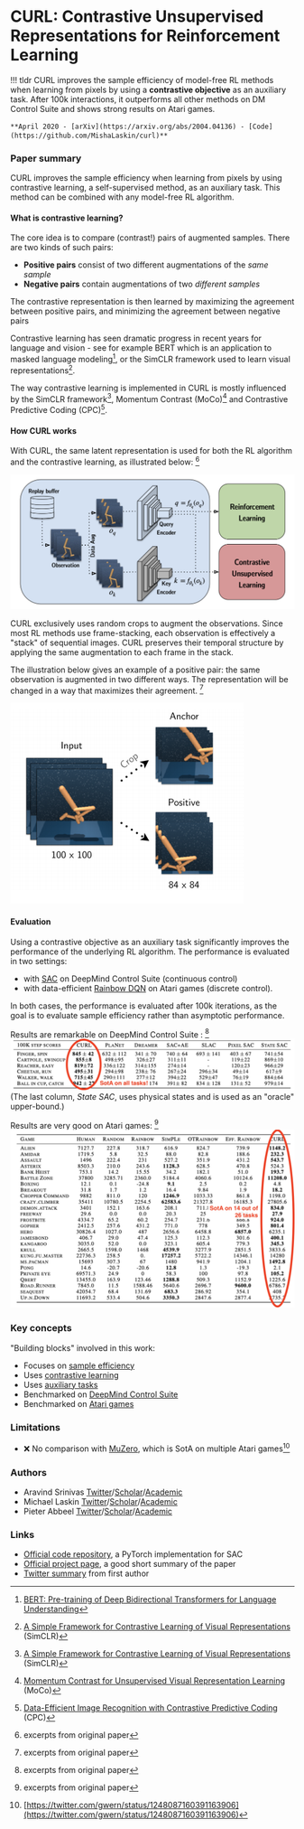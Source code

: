 # CURL: Contrastive Unsupervised Representations for Reinforcement Learning


!!! tldr
    CURL improves the sample efficiency of model-free RL methods when learning from pixels by using a **contrastive objective** as an auxiliary task. 
    After 100k interactions, it outperforms all other methods on DM Control Suite and shows strong results on Atari games.  

    **April 2020 - [arXiv](https://arxiv.org/abs/2004.04136) - [Code](https://github.com/MishaLaskin/curl)**
    
    
### Paper summary
CURL improves the sample efficiency when learning from pixels by using contrastive learning, a self-supervised method, as an auxiliary task. 
This method can be combined with any model-free RL algorithm. 

#### What is contrastive learning?
The core idea is to compare (contrast!) pairs of augmented samples. There are two kinds of such pairs:

- **Positive pairs** consist of two different augmentations of the *same sample* 
- **Negative pairs** contain augmentations of two *different samples*

The contrastive representation is then learned by maximizing the agreement between positive pairs, and minimizing the agreement between negative pairs

Contrastive learning has seen dramatic progress in recent years for language and vision - see for example BERT which is an application to masked language modeling[^bert], or the SimCLR framework used to learn visual representations[^simclr]. 

The way contrastive learning is implemented in CURL is mostly influenced by the SimCLR framework[^simclr], Momentum Contrast (MoCo)[^moco] and Contrastive Predictive Coding (CPC)[^cpc].

#### How CURL works
With CURL, the same latent representation is used for both the RL algorithm and the contrastive learning, as illustrated below: [^paper-screenshot]

![CURL diagram](img/curl_diagram.png)

CURL exclusively uses random crops to augment the observations. 
Since most RL methods use frame-stacking, each observation is effectively a "stack" of sequential images. CURL preserves their temporal structure by applying the same augmentation to each frame in the stack. 

The illustration below gives an example of a positive pair: the same observation is augmented in two different ways. The representation will be changed in a way that maximizes their agreement. [^paper-screenshot]

![cropping augmentation](img/curl_augment.png)

#### Evaluation
Using a contrastive objective as an auxiliary task significantly improves the performance of the underlying RL algorithm. 
The performance is evaluated in two settings:

- with [SAC](sac.md) on DeepMind Control Suite (continuous control)
- with data-efficient [Rainbow DQN](rainbow.md) on Atari games (discrete control). 

In both cases, the performance is evaluated after 100k iterations, as the goal is to evaluate sample efficiency rather than asymptotic performance. 

Results are remarkable on DeepMind Control Suite : [^paper-screenshot]
![dmcs](img/curl_dmc.png)
(The last column, *State SAC*, uses physical states and is used as an "oracle" upper-bound.)

Results are very good on Atari games: [^paper-screenshot]
![atari](img/curl_atari.png)

### Key concepts
"Building blocks" involved in this work:

- Focuses on [sample efficiency](sample-efficiency.md)
- Uses [contrastive learning](contrastive-learning.md)
- Uses [auxiliary tasks](auxiliary-tasks.md)
- Benchmarked on [DeepMind Control Suite](dm-control-suite.md)
- Benchmarked on [Atari games](atari.md)

### Limitations
- ❌ No comparison with [MuZero](muzero.md), which is SotA on multiple Atari games[^muzero-tweet]

### Authors
- Aravind Srinivas [Twitter](https://twitter.com/Aravind7694)/[Scholar](https://scholar.google.com/citations?user=GhrKC1gAAAAJ)/[Academic](https://people.eecs.berkeley.edu/~aravind/)
- Michael Laskin [Twitter](https://twitter.com/MishaLaskin)/[Scholar](https://scholar.google.com/citations?user=DOGDnwsAAAAJ)/[Academic](https://mishalaskin.github.io/)
- Pieter Abbeel  [Twitter](https://twitter.com/pabbeel)/[Scholar](https://scholar.google.com/citations?user=vtwH6GkAAAAJ)/[Academic](https://people.eecs.berkeley.edu/~pabbeel/)

### Links

- [Official code repository](https://github.com/MishaLaskin/curl), a PyTorch implementation for SAC
- [Official project page](https://mishalaskin.github.io/curl/), a good short summary of the paper
- [Twitter summary](https://twitter.com/Aravind7694/status/1248049713149906945) from first author

[^bert]: [BERT: Pre-training of Deep Bidirectional Transformers for Language Understanding](https://arxiv.org/abs/1810.04805)
[^simclr]: [A Simple Framework for Contrastive Learning of Visual Representations](https://arxiv.org/abs/2002.05709) (SimCLR)
[^moco]: [Momentum Contrast for Unsupervised Visual Representation Learning](https://arxiv.org/abs/1911.05722) (MoCo)
[^cpc]: [Data-Efficient Image Recognition with Contrastive Predictive Coding](https://arxiv.org/abs/1905.09272) (CPC)
[^paper-screenshot]: excerpts from original paper
[^muzero-tweet]: [https://twitter.com/gwern/status/1248087160391163906](https://twitter.com/gwern/status/1248087160391163906)
